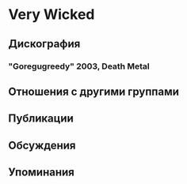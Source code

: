 # Very Wicked



## Дискография

### "Goregugreedy" 2003, Death Metal




## Отношения с другими группами


## Публикации


## Обсуждения


## Упоминания

